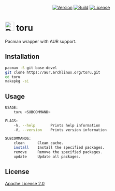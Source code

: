 <p align="center">
    <a href="https://github.com/PryosCode/toru/tags"><img alt="Version" src="https://img.shields.io/github/v/release/PryosCode/toru?label=Version"></a>
    <a href="https://github.com/PryosCode/toru/actions/workflows/build.yml"><img alt="Build" src="https://github.com/PryosCode/toru/actions/workflows/build.yml/badge.svg"></a>
    <a href="https://github.com/PryosCode/toru/blob/master/LICENSE"><img alt="License" src="https://img.shields.io/github/license/PryosCode/toru?label=License"></a>
</p>

# <a href="https://github.com/PryosCode/toru/blob/master/img/pacman.png"><img src="https://github.com/PryosCode/toru/raw/master/img/pacman.png" alt="Pacman" width="30" height="auto"></a> toru

Pacman wrapper with AUR support.

## Installation

```bash
pacman -S git base-devel
git clone https://aur.archlinux.org/toru.git
cd toru
makepkg -si
```

## Usage

```bash
USAGE:
    toru <SUBCOMMAND>

FLAGS:
    -h, --help       Prints help information
    -V, --version    Prints version information

SUBCOMMANDS:
    clean      Clean cache.
    install    Install the specified packages.
    remove     Remove the specified packages.
    update     Update all packages.
```

## License

[Apache License 2.0](https://github.com/PryosCode/toru/blob/master/LICENSE)
